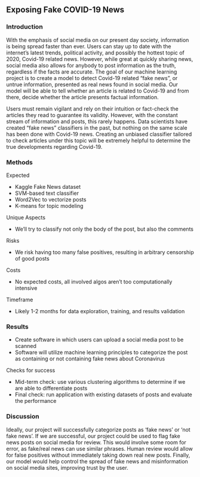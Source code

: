 ## Exposing Fake COVID-19 News

### Introduction
With the emphasis of social media on our present day society, information is being spread faster than ever. Users can stay up to date with the internet’s latest trends, political activity, and possibly the hottest topic of 2020, Covid-19 related news. However, while great at quickly sharing news, social media also allows for anybody to post information as the truth, regardless if the facts are accurate. The goal of our machine learning project is to create a model to detect Covid-19 related “fake news”, or untrue information, presented as real news found in social media. Our model will be able to tell whether an article is related to Covid-19 and from there, decide whether the article presents factual information.

Users must remain vigilant and rely on their intuition or fact-check the articles they read to guarantee its validity. However, with the constant stream of information and posts, this rarely happens. Data scientists have created “fake news” classifiers in the past, but nothing on the same scale has been done with Covid-19 news. Creating an unbiased classifier tailored to check articles under this topic will be extremely helpful to determine the true developments regarding Covid-19.


### Methods
Expected
- Kaggle Fake News dataset
- SVM-based text classifier
- Word2Vec to vectorize posts
- K-means for topic modeling

Unique Aspects
- We’ll try to classify not only the body of the post, but also the comments

Risks
- We risk having too many false positives, resulting in arbitrary censorship of good posts

Costs
- No expected costs, all involved algos aren’t too computationally intensive

Timeframe
- Likely 1-2 months for data exploration, training, and results validation

### Results
- Create software in which users can upload a social media post to be scanned
- Software will utilize machine learning principles to categorize the post as containing or not containing fake news about Coronavirus

Checks for success
- Mid-term check: use various clustering algorithms to determine if we are able to differentiate posts
- Final check: run application with existing datasets of posts and evaluate the performance

### Discussion

Ideally, our project will successfully categorize posts as ‘fake news’ or ‘not fake news’. If we are successful, our project could be used to flag fake news posts on social media for review. This would involve some room for error, as fake/real news can use similar phrases. Human review would allow for false positives without immediately taking down real new posts. Finally, our model would help control the spread of fake news and misinformation on social media sites, improving trust by the user. 
